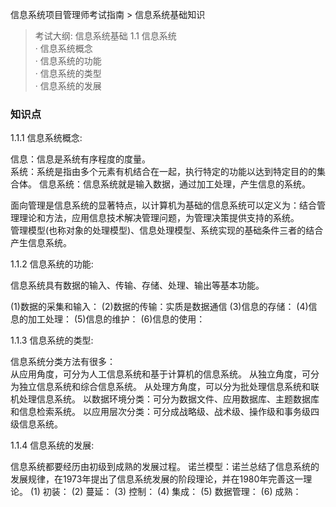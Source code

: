 信息系统项目管理师考试指南 > 信息系统基础知识

> 考试大纲: 信息系统基础
> 1.1 信息系统  
> · 信息系统概念  
> · 信息系统的功能  
> · 信息系统的类型  
> · 信息系统的发展

### 知识点

1.1.1 信息系统概念:  

信息：信息是系统有序程度的度量。  
系统：系统是指由多个元素有机结合在一起，执行特定的功能以达到特定目的的集合体。
信息系统：信息系统就是输入数据，通过加工处理，产生信息的系统。

面向管理是信息系统的显著特点，以计算机为基础的信息系统可以定义为：结合管理理论和方法，应用信息技术解决管理问题，为管理决策提供支持的系统。  
管理模型(也称对象的处理模型)、信息处理模型、系统实现的基础条件三者的结合产生信息系统。

1.1.2 信息系统的功能:

信息系统具有数据的输入、传输、存储、处理、输出等基本功能。

(1)数据的采集和输入：
(2)数据的传输：实质是数据通信
(3)信息的存储：
(4)信息的加工处理：
(5)信息的维护：
(6)信息的使用：


1.1.3 信息系统的类型:

信息系统分类方法有很多：  
从应用角度，可分为人工信息系统和基于计算机的信息系统。
从独立角度，可分为独立信息系统和综合信息系统。
从处理方角度，可以分为批处理信息系统和联机处理信息系统。
以数据环境分类：可分为数据文件、应用数据库、主题数据库和信息检索系统。
以应用层次分类：可分成战略级、战术级、操作级和事务级四级信息系统。

1.1.4 信息系统的发展:

信息系统都要经历由初级到成熟的发展过程。
诺兰模型：诺兰总结了信息系统的发展规律，在1973年提出了信息系统发展的阶段理论，并在1980年完善这一理论。
(1) 初装：
(2) 蔓延：
(3) 控制：
(4) 集成：
(5) 数据管理：
(6) 成熟：

